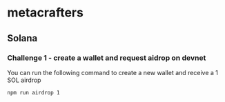 # metacrafters

## Solana

### Challenge 1 - create a wallet and request aidrop on devnet

You can run the following command to create a new wallet and receive a 1 SOL airdrop

`npm run airdrop 1`
